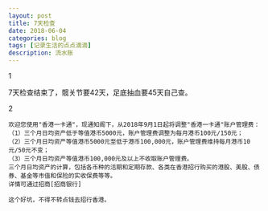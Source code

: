 ```yaml
---
layout: post
title: 7天检查
date: 2018-06-04
categories: blog
tags: [记录生活的点点滴滴]
description: 流水账
---
```


1 

7天检查结束了，髋关节要42天，足底抽血要45天自己查。

2

	欢迎您使用"香港一卡通"，现通知阁下，从2018年9月1日起将调整"香港一卡通"账户管理费：
	（1）三个月日均资产低于等值港币5000元，账户管理费调整为每月港币100元/150元；
	（2）三个月日均资产等值港币5000元至低于港币100,000元，账户管理费维持每月港币10元/50元不变；
	（3）三个月日均资产等值港币100,000元及以上不收取账户管理费。
	三个月日均资产的计算，包括各币种的活期和定期存款、各类在香港招行购买的港股、美股、债券、基金等市值和保险的实收保费等等。
	详情可通过招商[招商银行]
	
	这个好坑，不得不转点钱去招行香港。


